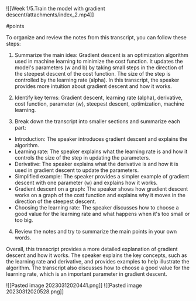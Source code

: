 ![[Week 1/5.Train the model with gradient descent/attachments/index_2.mp4]]

#points 


To organize and review the notes from this transcript, you can follow these steps:

1.  Summarize the main idea: Gradient descent is an optimization algorithm used in machine learning to minimize the cost function. It updates the model's parameters (w and b) by taking small steps in the direction of the steepest descent of the cost function. The size of the step is controlled by the learning rate (alpha). In this transcript, the speaker provides more intuition about gradient descent and how it works.
    
2.  Identify key terms: Gradient descent, learning rate (alpha), derivative, cost function, parameter (w), steepest descent, optimization, machine learning.
    
3.  Break down the transcript into smaller sections and summarize each part:
    

-   Introduction: The speaker introduces gradient descent and explains the algorithm.
-   Learning rate: The speaker explains what the learning rate is and how it controls the size of the step in updating the parameters.
-   Derivative: The speaker explains what the derivative is and how it is used in gradient descent to update the parameters.
-   Simplified example: The speaker provides a simpler example of gradient descent with one parameter (w) and explains how it works.
-   Gradient descent on a graph: The speaker shows how gradient descent works on a graph of the cost function and explains why it moves in the direction of the steepest descent.
-   Choosing the learning rate: The speaker discusses how to choose a good value for the learning rate and what happens when it's too small or too big.

4.  Review the notes and try to summarize the main points in your own words.

Overall, this transcript provides a more detailed explanation of gradient descent and how it works. The speaker explains the key concepts, such as the learning rate and derivative, and provides examples to help illustrate the algorithm. The transcript also discusses how to choose a good value for the learning rate, which is an important parameter in gradient descent.




![[Pasted image 20230312020441.png]]
![[Pasted image 20230312020528.png]]

